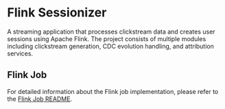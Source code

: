 # Flink Sessionizer

A streaming application that processes clickstream data and creates user sessions using Apache Flink. The project
consists of multiple modules including clickstream generation, CDC evolution handling, and attribution services.

## Flink Job

For detailed information about the Flink job implementation, please refer to
the [Flink Job README](flink-job/README.md).
